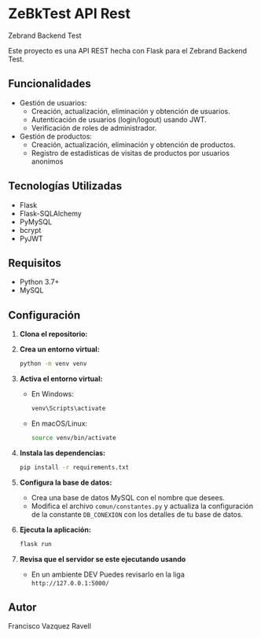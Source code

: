 # ZeBkTest API Rest
Zebrand Backend Test

Este proyecto es una API REST hecha con Flask para el Zebrand Backend Test.

## Funcionalidades

* Gestión de usuarios:
    * Creación, actualización, eliminación y obtención de usuarios.
    * Autenticación de usuarios (login/logout) usando JWT.
    * Verificación de roles de administrador.
* Gestión de productos:
    * Creación, actualización, eliminación y obtención de productos.
    * Registro de estadísticas de visitas de productos por usuarios anonimos

## Tecnologías Utilizadas
* Flask
* Flask-SQLAlchemy
* PyMySQL
* bcrypt
* PyJWT

## Requisitos

* Python 3.7+
* MySQL

## Configuración

1.  **Clona el repositorio:**

2.  **Crea un entorno virtual:**

    ```bash
    python -m venv venv
    ```

3.  **Activa el entorno virtual:**

    * En Windows:

        ```bash
        venv\Scripts\activate
        ```

    * En macOS/Linux:

        ```bash
        source venv/bin/activate
        ```

4.  **Instala las dependencias:**

    ```bash
    pip install -r requirements.txt
    ```

5.  **Configura la base de datos:**

    * Crea una base de datos MySQL con el nombre que desees.
    * Modifica el archivo `comun/constantes.py` y actualiza la configuración de  la constante `DB_CONEXION` con los detalles de tu base de datos.

6.  **Ejecuta la aplicación:**

    ```bash
    flask run
    ```
7. **Revisa que el servidor se este ejecutando usando**
    * En un ambiente DEV Puedes revisarlo en la liga `http://127.0.0.1:5000/`

## Autor

Francisco Vazquez Ravell